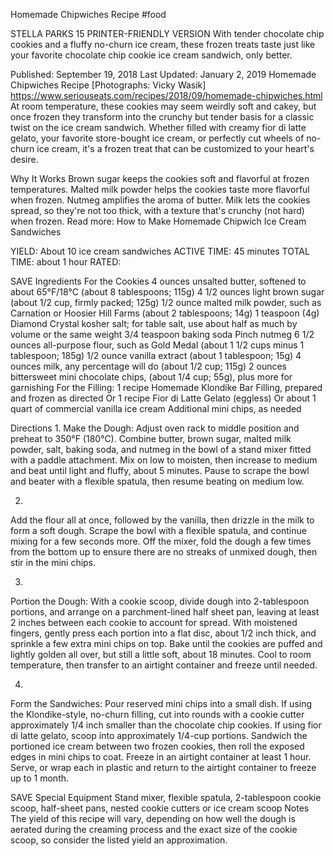 Homemade Chipwiches Recipe
#food 

STELLA PARKS
15     PRINTER-FRIENDLY VERSION
With tender chocolate chip cookies and a fluffy no-churn ice cream, these frozen treats taste just like your favorite chocolate chip cookie ice cream sandwich, only better.

Published: September 19, 2018 Last Updated: January 2, 2019
Homemade Chipwiches Recipe
[Photographs: Vicky Wasik]
https://www.seriouseats.com/recipes/2018/09/homemade-chipwiches.html
At room temperature, these cookies may seem weirdly soft and cakey, but once frozen they transform into the crunchy but tender basis for a classic twist on the ice cream sandwich. Whether filled with creamy fior di latte gelato, your favorite store-bought ice cream, or perfectly cut wheels of no-churn ice cream, it's a frozen treat that can be customized to your heart's desire.

Why It Works
Brown sugar keeps the cookies soft and flavorful at frozen temperatures.
Malted milk powder helps the cookies taste more flavorful when frozen.
Nutmeg amplifies the aroma of butter.
Milk lets the cookies spread, so they're not too thick, with a texture that's crunchy (not hard) when frozen.
Read more: How to Make Homemade Chipwich Ice Cream Sandwiches

YIELD:
About 10 ice cream sandwiches
ACTIVE TIME:
45 minutes
TOTAL TIME:
about 1 hour
RATED:
    
 SAVE
Ingredients
For the Cookies
4 ounces unsalted butter, softened to about 65°F/18°C (about 8 tablespoons; 115g)
4 1/2 ounces light brown sugar (about 1/2 cup, firmly packed; 125g)
1/2 ounce malted milk powder, such as Carnation or Hoosier Hill Farms (about 2 tablespoons; 14g)
1 teaspoon (4g) Diamond Crystal kosher salt; for table salt, use about half as much by volume or the same weight
3/4 teaspoon baking soda
Pinch nutmeg
6 1/2 ounces all-purpose flour, such as Gold Medal (about 1 1/2 cups minus 1 tablespoon; 185g)
1/2 ounce vanilla extract (about 1 tablespoon; 15g)
4 ounces milk, any percentage will do (about 1/2 cup; 115g)
2 ounces bittersweet mini chocolate chips, (about 1/4 cup; 55g), plus more for garnishing
For the Filling:
1 recipe Homemade Klondike Bar Filling, prepared and frozen as directed
Or 1 recipe Fior di Latte Gelato (eggless)
Or about 1 quart of commercial vanilla ice cream
Additional mini chips, as needed

Directions
1.
Make the Dough: Adjust oven rack to middle position and preheat to 350°F (180°C). Combine butter, brown sugar, malted milk powder, salt, baking soda, and nutmeg in the bowl of a stand mixer fitted with a paddle attachment. Mix on low to moisten, then increase to medium and beat until light and fluffy, about 5 minutes. Pause to scrape the bowl and beater with a flexible spatula, then resume beating on medium low.

2.
Add the flour all at once, followed by the vanilla, then drizzle in the milk to form a soft dough. Scrape the bowl with a flexible spatula, and continue mixing for a few seconds more. Off the mixer, fold the dough a few times from the bottom up to ensure there are no streaks of unmixed dough, then stir in the mini chips.

3.
Portion the Dough: With a cookie scoop, divide dough into 2-tablespoon portions, and arrange on a parchment-lined half sheet pan, leaving at least 2 inches between each cookie to account for spread. With moistened fingers, gently press each portion into a flat disc, about 1/2 inch thick, and sprinkle a few extra mini chips on top. Bake until the cookies are puffed and lightly golden all over, but still a little soft, about 18 minutes. Cool to room temperature, then transfer to an airtight container and freeze until needed.

4.
Form the Sandwiches: Pour reserved mini chips into a small dish. If using the Klondike-style, no-churn filling, cut into rounds with a cookie cutter approximately 1/4 inch smaller than the chocolate chip cookies. If using fior di latte gelato, scoop into approximately 1/4-cup portions. Sandwich the portioned ice cream between two frozen cookies, then roll the exposed edges in mini chips to coat. Freeze in an airtight container at least 1 hour. Serve, or wrap each in plastic and return to the airtight container to freeze up to 1 month.

 SAVE
Special Equipment
Stand mixer, flexible spatula, 2-tablespoon cookie scoop, half-sheet pans, nested cookie cutters or ice cream scoop
Notes
The yield of this recipe will vary, depending on how well the dough is aerated during the creaming process and the exact size of the cookie scoop, so consider the listed yield an approximation.